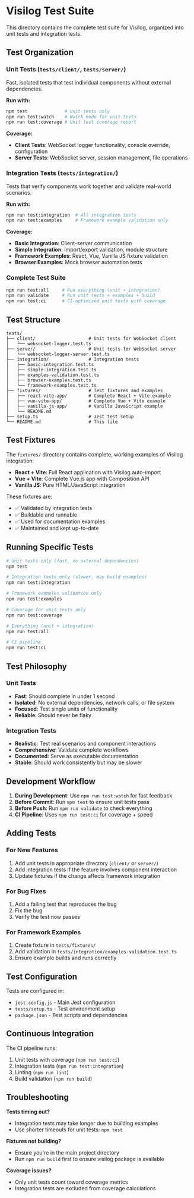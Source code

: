 # Visilog Test Suite

This directory contains the complete test suite for Visilog, organized into unit tests and integration tests.

## Test Organization

### Unit Tests (`tests/client/`, `tests/server/`)
Fast, isolated tests that test individual components without external dependencies.

**Run with:**
```bash
npm test              # Unit tests only
npm run test:watch    # Watch mode for unit tests
npm run test:coverage # Unit test coverage report
```

**Coverage:**
- **Client Tests**: WebSocket logger functionality, console override, configuration
- **Server Tests**: WebSocket server, session management, file operations

### Integration Tests (`tests/integration/`)
Tests that verify components work together and validate real-world scenarios.

**Run with:**
```bash
npm run test:integration  # All integration tests
npm run test:examples     # Framework example validation only
```

**Coverage:**
- **Basic Integration**: Client-server communication
- **Simple Integration**: Import/export validation, module structure
- **Framework Examples**: React, Vue, Vanilla JS fixture validation
- **Browser Examples**: Mock browser automation tests

### Complete Test Suite
```bash
npm run test:all     # Run everything (unit + integration)
npm run validate     # Run unit tests + examples + build
npm run test:ci      # CI-optimized unit tests with coverage
```

## Test Structure

```
tests/
├── client/                    # Unit tests for WebSocket client
│   └── websocket-logger.test.ts
├── server/                    # Unit tests for WebSocket server  
│   └── websocket-logger-server.test.ts
├── integration/               # Integration tests
│   ├── basic-integration.test.ts
│   ├── simple-integration.test.ts
│   ├── examples-validation.test.ts
│   ├── browser-examples.test.ts
│   └── framework-examples.test.ts
├── fixtures/                  # Test fixtures and examples
│   ├── react-vite-app/        # Complete React + Vite example
│   ├── vue-vite-app/          # Complete Vue + Vite example  
│   ├── vanilla-js-app/        # Vanilla JavaScript example
│   └── README.md
├── setup.ts                   # Jest test setup
└── README.md                  # This file
```

## Test Fixtures

The `fixtures/` directory contains complete, working examples of Visilog integration:

- **React + Vite**: Full React application with Visilog auto-import
- **Vue + Vite**: Complete Vue.js app with Composition API
- **Vanilla JS**: Pure HTML/JavaScript integration

These fixtures are:
- ✅ Validated by integration tests
- ✅ Buildable and runnable
- ✅ Used for documentation examples
- ✅ Maintained and kept up-to-date

## Running Specific Tests

```bash
# Unit tests only (fast, no external dependencies)
npm test

# Integration tests only (slower, may build examples)
npm run test:integration

# Framework examples validation only
npm run test:examples

# Coverage for unit tests only
npm run test:coverage

# Everything (unit + integration)
npm run test:all

# CI pipeline
npm run test:ci
```

## Test Philosophy

### Unit Tests
- **Fast**: Should complete in under 1 second
- **Isolated**: No external dependencies, network calls, or file system
- **Focused**: Test single units of functionality
- **Reliable**: Should never be flaky

### Integration Tests
- **Realistic**: Test real scenarios and component interactions
- **Comprehensive**: Validate complete workflows
- **Documented**: Serve as executable documentation
- **Stable**: Should work consistently but may be slower

## Development Workflow

1. **During Development**: Use `npm run test:watch` for fast feedback
2. **Before Commit**: Run `npm test` to ensure unit tests pass
3. **Before Push**: Run `npm run validate` to check everything
4. **CI Pipeline**: Uses `npm run test:ci` for coverage + speed

## Adding Tests

### For New Features
1. Add unit tests in appropriate directory (`client/` or `server/`)
2. Add integration tests if the feature involves component interaction
3. Update fixtures if the change affects framework integration

### For Bug Fixes
1. Add a failing test that reproduces the bug
2. Fix the bug
3. Verify the test now passes

### For Framework Examples
1. Create fixture in `tests/fixtures/`
2. Add validation in `tests/integration/examples-validation.test.ts`
3. Ensure example builds and runs correctly

## Test Configuration

Tests are configured in:
- `jest.config.js` - Main Jest configuration
- `tests/setup.ts` - Test environment setup
- `package.json` - Test scripts and dependencies

## Continuous Integration

The CI pipeline runs:
1. Unit tests with coverage (`npm run test:ci`)
2. Integration tests (`npm run test:integration`)
3. Linting (`npm run lint`)
4. Build validation (`npm run build`)

## Troubleshooting

**Tests timing out?**
- Integration tests may take longer due to building examples
- Use shorter timeouts for unit tests: `npm test`

**Fixtures not building?**
- Ensure you're in the main project directory
- Run `npm run build` first to ensure visilog package is available

**Coverage issues?**
- Only unit tests count toward coverage metrics
- Integration tests are excluded from coverage calculations